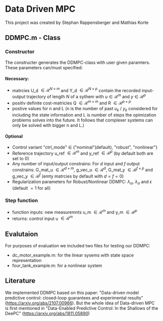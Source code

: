 # Data Driven MPC
This project was created by Stephan Rappensberger and Mathias Korte

## DDMPC.m - Class

### Constructor
The constructer generates the DDMPC-class with user given paramters. These parameters can/must specified:

#### Necessary:
- matrcies U_d $\in\mathcal{R}^{N\times m}$ and Y_d $\in\mathcal{R}^{N\times p}$ contain the recorded input-output trajectory of length $N$ of a sythem with $u\in\mathcal{R}^{m}$ and $y\in\mathcal{R}^{p}$
- positiv definite cost-matricies Q $\in\mathcal{R}^{m\times m}$ and R $\in\mathcal{R}^{p\times p}$ 
- postive values for n and L (n is the number of past $u_k$ / $y_k$ considered for including the state information and L is number of steps the opimization problems solves into the future. It follows that complexer systems can only be solved with bigger n and L.)

#### Optional
- Control variant "ctrl_mode" $\in$ {"nominal"(default), "robust", "nonlinear"}
- Reference trajectory u_ref $\in\mathcal{R}^{m}$ and y_ref $\in\mathcal{R}^{p}$ (by default both are set to 0)
- Any number of input/output constrains: For $d$ input and $f$ output constrains: G_mat_u $\in\mathcal{R}^{d\times m}$, g_vec_u $\in\mathcal{R}^{d}$, G_mat_y $\in\mathcal{R}^{f\times p}$ and g_vec_y $\in\mathcal{R}^{f}$  (emty matrcies by default with $d=f=0$)
- Regularization parameters for Robust/Nonlinear DDMPC:  $\lambda_\alpha$, $\lambda_\sigma$ and $\epsilon$ (default $=1$ for all)

### Step function
- function inputs: new measuremnts u_m $\in\mathcal{R}^{m}$ and y_m $\in\mathcal{R}^{p}$
- returns: control input  u $\in\mathcal{R}^{m}$ 

## Evalutaion 
For purposes of evaluation we included two files for testing our DDMPC:
- dc_motor_example.m: for the linear sysems with state space representation
- four_tank_example.m: for a nonlinear system

## Literature
We implemented DDMPC based on this paper: "Data-driven model predictive control: closed-loop guarantees and experimental results" (https://arxiv.org/abs/2107.00966). But the whole idea of Data-driven MPC is first mentioned in "Data-Enabled Predictive Control: In the Shallows of the DeePC" (https://arxiv.org/abs/1811.05890)
